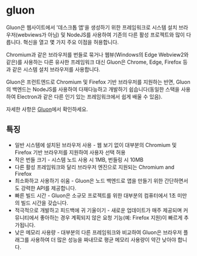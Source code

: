 # gluon

Gluon은 웹사이트에서 '데스크톱 앱'을 생성하기 위한 프레임워크로 시스템 설치 브라우저(webviews가 아님) 및 NodeJS를 사용하여 기존의 다른 활성 프로젝트와 많이 다릅니다. 혁신을 열고 몇 가지 주요 이점을 허용합니다.

Chromium과 같은 브라우저를 번들로 묶거나 웹뷰(Windows의 Edge Webview2와 같은)를 사용하는 다른 유사한 프레임워크 대신 Gluon은 Chrome, Edge, Firefox 등과 같은 시스템 설치 브라우저를 사용합니다.


Gluon은 프런트엔드로 Chromium 및 Firefox 기반 브라우저를 지원하는 반면, Gluon의 백엔드는 NodeJS를 사용하여 다재다능하고 개발하기 쉽습니다(동일한 스택을 사용하여 Electron과 같은 다른 인기 있는 프레임워크에서 쉽게 배울 수 있음).


자세한 사항은 [Gluon](https://github.com/gluon-framework/gluon)에서 확인하세요. 


## 특징

* 일반 시스템에 설치된 브라우저 사용 - 웹 보기 없이 대부분의 Chromium 및 Firefox 기반 브라우저를 지원하여 사용자 선택 허용
* 작은 번들 크기 - 시스템 노드 사용 시 1MB, 번들링 시 10MB
* 다른 활성 프레임워크와 달리 브라우저 엔진으로 지원되는 Chromium and Firefox
* 최소화하고 사용하기 쉬움 - Gluon은 노드 백엔드로 앱을 만들기 위한 간단하면서도 강력한 API를 제공합니다.
* 빠른 빌드 시간 - Gluon은 소규모 프로젝트를 위한 대부분의 컴퓨터에서 1초 미만의 빌드 시간을 갖습니다.
* 적극적으로 개발하고 피드백에 귀 기울이기 - 새로운 업데이트가 매주 제공되며 커뮤니티에서 좋아하는 경우 계획되지 않은 요청 기능(예: Firefox 지원)이 빠르게 추가됩니다.
* 낮은 메모리 사용량 - 대부분의 다른 프레임워크와 비교하여 Gluon은 브라우저 플래그를 사용하여 더 많은 성능을 짜내므로 평균 메모리 사용량이 약간 낮아야 합니다.